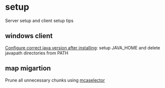 # setup
Server setup and client setup tips

## windows client
[Configure correct java version after installing](https://www.happycoders.eu/java/how-to-switch-multiple-java-versions-windows/): setup JAVA_HOME and delete javapath directories from PATH

## map migartion
Prune all unnecessary chunks using [mcaselector](https://github.com/Querz/mcaselector)
